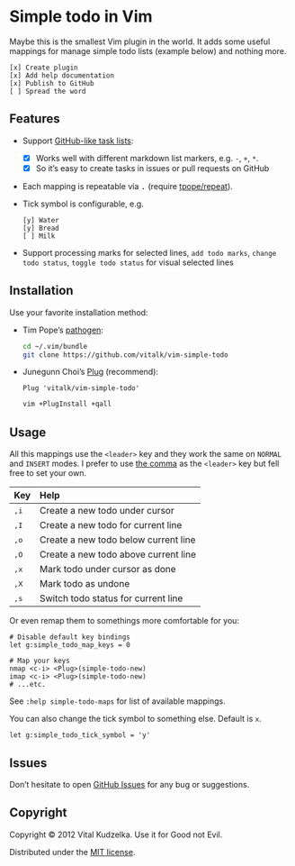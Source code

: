 # Simple todo in Vim

Maybe this is the smallest Vim plugin in the world. It adds some useful
mappings for manage simple todo lists (example below) and nothing more.

```
[x] Create plugin
[x] Add help documentation
[x] Publish to GitHub
[ ] Spread the word
```

## Features

- Support [GitHub-like task lists](https://github.com/blog/1375-task-lists-in-gfm-issues-pulls-comments):

  - [x] Works well with different markdown list markers, e.g. `-`, `+`, `*`.
  + [x] So it’s easy to create tasks in issues or pull requests on GitHub

- Each mapping is repeatable via <kbd>.</kbd> (require [tpope/repeat](https://github.com/tpope/vim-repeat)).

- Tick symbol is configurable, e.g.

  ```
  [y] Water
  [y] Bread
  [ ] Milk
  ```

- Support processing marks for selected lines, `add todo marks`,
 `change todo status`, `toggle todo status` for visual selected lines

## Installation

Use your favorite installation method:

- Tim Pope’s [pathogen](https://github.com/tpope/vim-pathogen):

  ```sh
  cd ~/.vim/bundle
  git clone https://github.com/vitalk/vim-simple-todo
  ```

- Junegunn Choi’s [Plug](https://github.com/junegunn/vim-plug) (recommend):

  ```vim
  Plug 'vitalk/vim-simple-todo'
  ```

  ```sh
  vim +PlugInstall +qall
  ```

## Usage

All this mappings use the `<leader>` key and they work the same on `NORMAL`
and `INSERT` modes. I prefer to use [the comma](https://github.com/vitalk/sanevi/blob/master/vimrc#L37)
as the `<leader>` key but fell free to set your own.

| Key           | Help                                   |
|:--------------|:---------------------------------------|
| <kbd>,i</kbd> | Create a new todo under cursor         |
| <kbd>,I</kbd> | Create a new todo for current line     |
| <kbd>,o</kbd> | Create a new todo below current line   |
| <kbd>,O</kbd> | Create a new todo above current line   |
| <kbd>,x</kbd> | Mark todo under cursor as done         |
| <kbd>,X</kbd> | Mark todo as undone                    |
| <kbd>,s</kbd> | Switch todo status for current line    |

Or even remap them to somethings more comfortable for you:

```vim
# Disable default key bindings
let g:simple_todo_map_keys = 0

# Map your keys
nmap <c-i> <Plug>(simple-todo-new)
imap <c-i> <Plug>(simple-todo-new)
# ...etc.
```

See `:help simple-todo-maps` for list of available <Plug> mappings.

You can also change the tick symbol to something else. Default is `x`.

```vim
let g:simple_todo_tick_symbol = 'y'
```

## Issues

Don’t hesitate to open [GitHub Issues](https://github.com/vitalk/vim-simple-todo/issues) for any bug or suggestions.

## Copyright

Copyright © 2012 Vital Kudzelka. Use it for Good not Evil.

Distributed under the [MIT license](http://mit-license.org/vitalk).
